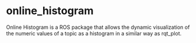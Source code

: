 # online_histogram
Online Histogram is a ROS package that allows the dynamic visualization of the numeric values of a topic as a histogram in a similar way as rqt_plot. 
